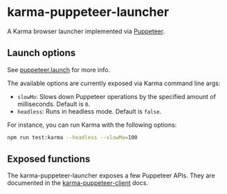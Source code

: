 # karma-puppeteer-launcher

A Karma browser launcher implemented via [Puppeteer](https://github.com/puppeteer/puppeteer).

## Launch options

See [puppeteer.launch](https://github.com/puppeteer/puppeteer/blob/v3.0.4/docs/api.md#puppeteerlaunchoptions) for more info.

The available options are currently exposed via Karma command line args:

- `slowMo`: Slows down Puppeteer operations by the specified amount of milliseconds. Default is `0`.
- `headless`: Runs in headless mode. Default is `false`.

For instance, you can run Karma with the following options:

```sh
npm run test:karma --headless --slowMo=100
```

## Exposed functions

The karma-puppeteer-launcher exposes a few Puppeteer APIs. They are documented
in the [karma-puppeteer-client](../karma-puppeteer-client/README.md) docs.
